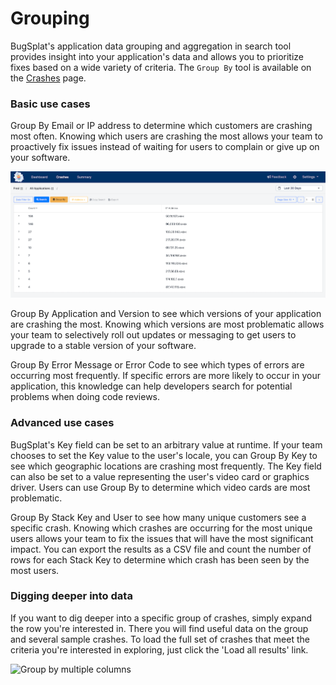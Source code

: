 # Grouping

BugSplat's application data grouping and aggregation in search tool provides insight into your application's data and allows you to prioritize fixes based on a wide variety of criteria. The `Group By` tool is available on the [Crashes](https://app.bugsplat.com/v2/crashes) page.

### Basic use cases

Group By Email or IP address to determine which customers are crashing most often. Knowing which users are crashing the most allows your team to proactively fix issues instead of waiting for users to complain or give up on your software.

![Example of grouping data by IP Address](../../.gitbook/assets/group-by-ip-address.png)

Group By Application and Version to see which versions of your application are crashing the most. Knowing which versions are most problematic allows your team to selectively roll out updates or messaging to get users to upgrade to a stable version of your software.

Group By Error Message or Error Code to see which types of errors are occurring most frequently. If specific errors are more likely to occur in your application, this knowledge can help developers search for potential problems when doing code reviews.

### Advanced use cases

BugSplat's Key field can be set to an arbitrary value at runtime. If your team chooses to set the Key value to the user's locale, you can Group By Key to see which geographic locations are crashing most frequently. The Key field can also be set to a value representing the user's video card or graphics driver. Users can use Group By to determine which video cards are most problematic.

Group By Stack Key and User to see how many unique customers see a specific crash. Knowing which crashes are occurring for the most unique users allows your team to fix the issues that will have the most significant impact. You can export the results as a CSV file and count the number of rows for each Stack Key to determine which crash has been seen by the most users.

### Digging deeper into data

If you want to dig deeper into a specific group of crashes, simply expand the row you're interested in. There you will find useful data on the group and several sample crashes. To load the full set of crashes that meet the criteria you're interested in exploring, just click the 'Load all results' link.

![Group by multiple columns](../../.gitbook/assets/group-by-multiple.gif)

